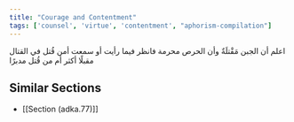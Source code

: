 ```yaml
---
title: "Courage and Contentment"
tags: ['counsel', 'virtue', 'contentment', "aphorism-compilation"]
---
```


 اعلم أن الجبن مَقْتلَةٌ وأن الحرص محرمة فانظر فيما رأيت أو سمعت أمن قُتل في القتال مقبلًا أكثر أم من قُتل مدبرًا

## Similar Sections
- [[Section (adka.77)]]
